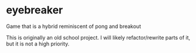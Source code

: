 # eyebreaker
Game that is a hybrid reminiscent of pong and breakout

This is originally an old school project. I will likely refactor/rewrite parts of it, but it is not a high priority.

